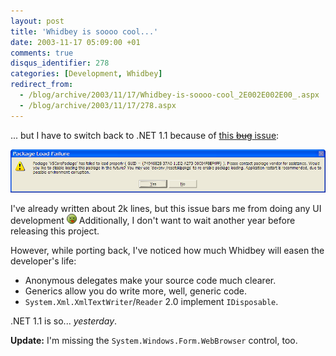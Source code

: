 ```yaml
---
layout: post
title: 'Whidbey is soooo cool...'
date: 2003-11-17 05:09:00 +01
comments: true
disqus_identifier: 278
categories: [Development, Whidbey]
redirect_from:
  - /blog/archive/2003/11/17/Whidbey-is-soooo-cool_2E002E002E00_.aspx
  - /blog/archive/2003/11/17/278.aspx
---
```


... but I have to switch back to .NET 1.1 because of [this ~~bug~~ issue](http://staff.newtelligence.net/clemensv/PermaLink.aspx?guid=3fc6b7ee-e292-4fd0-aa22-c95aa2dba9fc):

![VSCorePackage](/files/archive/VSCorePackage.png)

I've already written about 2k lines, but this issue bars me from doing any UI development ![Dead](/files/archive/smiley_dead.gif) Additionally, I don't want to wait another year before releasing this project.

However, while porting back, I've noticed how much Whidbey will easen the developer's life:

-   Anonymous delegates make your source code much clearer.
-   Generics allow you do write more, well, generic code.
-   `System.Xml.XmlTextWriter`/`Reader` 2.0 implement `IDisposable`.

.NET 1.1 is so... *yesterday*.

**Update:** I'm missing the `System.Windows.Form.WebBrowser` control, too.

